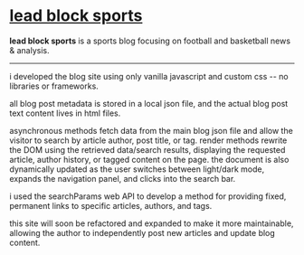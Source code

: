 # [lead block sports](https://www.leadblocksports.blog/)

**lead block sports** is a sports blog focusing on football and basketball news & analysis.

---

i developed the blog site using only vanilla javascript and custom css -- no libraries or frameworks. 

all blog post metadata is stored in a local json file, and the actual blog post text content lives 
in html files.

asynchronous methods fetch data from the main blog json file and allow the visitor to search by article 
author, post title, or tag. render methods rewrite the DOM using the retrieved data/search results, 
displaying the requested article, author history, or tagged content on the page. the document is also 
dynamically updated as the user switches between light/dark mode, expands the navigation panel, and
clicks into the search bar.

i used the searchParams web API to develop a method for providing fixed, permanent links to specific 
articles, authors, and tags.

this site will soon be refactored and expanded to make it more maintainable, allowing the author to 
independently post new articles and update blog content.